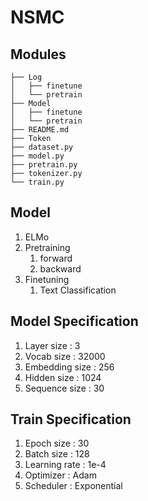 # NSMC
## Modules
```
├── Log
│   ├── finetune
│   └── pretrain
├── Model
│   ├── finetune
│   └── pretrain
├── README.md
├── Token
├── dataset.py
├── model.py
├── pretrain.py
├── tokenizer.py
└── train.py
```
  
## Model 
  1. ELMo
  2. Pretraining
      1. forward
      2. backward 
  3. Finetuning
      1. Text Classification

## Model Specification
  1. Layer size : 3
  2. Vocab size : 32000
  3. Embedding size : 256
  4. Hidden size : 1024
  5. Sequence size : 30

## Train Specification
  1. Epoch size : 30
  2. Batch size : 128
  3. Learning rate : 1e-4
  4. Optimizer : Adam
  5. Scheduler : Exponential
